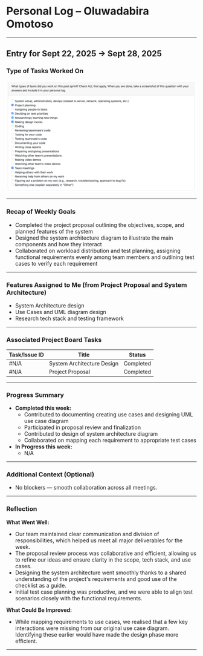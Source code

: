# Personal Log – Oluwadabira Omotoso

---

## Entry for Sept 22, 2025 → Sept 28, 2025

### Type of Tasks Worked On
![Personal Log](../../../screenshots/Week%204%20Personal%20Log-%20Oluwadabira.png)

---

### Recap of Weekly Goals
- Completed the project proposal outlining the objectives, scope, and planned features of the system
- Designed the system architecture diagram to illustrate the main components and how they interact
- Collaborated on workload distribution and test planning, assigning functional requirements evenly among team members and outlining test cases to verify each requirement

---

### Features Assigned to Me (from Project Proposal and System Architecture)
- System Architecture design 
- Use Cases and UML diagram design
- Research tech stack and testing framework

---

### Associated Project Board Tasks
| Task/Issue ID | Title                      | Status     |
|---------------|----------------------------|------------|
| #N/A          | System Architecture Design | Completed  |
| #N/A          | Project Proposal           | Completed  |

---

### Progress Summary
- **Completed this week:**  
  - Contributed to documenting creating use cases and designing UML use case diagram  
  - Participated in proposal review and finalization
  - Contributed to design of system architecture diagram
  - Collaborated on mapping each requirement to appropriate test cases  
- **In Progress this week:**  
  - N/A  

---

### Additional Context (Optional)
- No blockers — smooth collaboration across all meetings.  

---

### Reflection
**What Went Well:**
* Our team maintained clear communication and division of responsibilities, which helped us meet all major deliverables for the week.
* The proposal review process was collaborative and efficient, allowing us to refine our ideas and ensure clarity in the scope, tech stack, and use cases.
* Designing the system architecture went smoothly thanks to a shared understanding of the project's requirements and good use of the checklist as a guide.
* Initial test case planning was productive, and we were able to align test scenarios closely with the functional requirements.

**What Could Be Improved:**
* While mapping requirements to use cases, we realised that a few key interactions were missing from our original use case diagram. Identifying these earlier would have made the design phase more efficient.
---